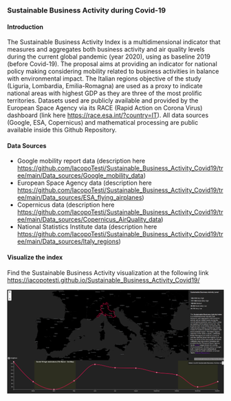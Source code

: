 ### Sustainable Business Activity during Covid-19

#### Introduction
The Sustainable Business Activity Index is a multidimensional indicator that measures and aggregates both business activity and air quality levels during the current global pandemic (year 2020), using as baseline 2019 (before Covid-19). The proposal aims at providing an indicator for national policy making considering mobility related to business activities in balance with environmental impact. The Italian regions objective of the study (Liguria, Lombardia, Emilia-Romagna) are used as a proxy to indicate national areas with highest GDP as they are three of the most prolific territories. Datasets used are publicly available and provided by the European Space Agency via its RACE (Rapid Action on Corona Virus) dashboard (link here https://race.esa.int/?country=IT). All data sources (Google, ESA, Copernicus) and mathematical processing are public available inside this Github Repository. 

#### Data Sources

- Google mobility report data (description here https://github.com/IacopoTesti/Sustainable_Business_Activity_Covid19/tree/main/Data_sources/Google_mobility_data)
- European Space Agency data (description here https://github.com/IacopoTesti/Sustainable_Business_Activity_Covid19/tree/main/Data_sources/ESA_flying_airplanes)
- Copernicus data (description here https://github.com/IacopoTesti/Sustainable_Business_Activity_Covid19/tree/main/Data_sources/Copernicus_AirQuality_data)
- National Statistics Institute data (description here https://github.com/IacopoTesti/Sustainable_Business_Activity_Covid19/tree/main/Data_sources/Italy_regions)

#### Visualize the index

Find the Sustainable Business Activity visualization at the following link https://iacopotesti.github.io/Sustainable_Business_Activity_Covid19/

![](images/dashboard_SBA_index.PNG)

